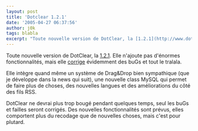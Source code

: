 ```yaml
---
layout: post
title: 'Dotclear 1.2.1'
date: '2005-04-27 06:37:56'
author: j0k
tags: blabla
excerpt: "Toute nouvelle version de DotClear, la [1.2.1](http://www.dotclear.net/download.html).   Elle n'ajoute pas d'énormes fonctionnalités, mais elle [corrige](http://www.neokraft.net/blog/2005/04/27/616-dotclear-121) évidemment des buGs et tout le tralala.  \n  \nElle intègre quand même un système de Drag&amp;Drop bien sympathique (que je développe      …"
---
```


Toute nouvelle version de DotClear, la [1.2.1](http://www.dotclear.net/download.html).   Elle n'ajoute pas d'énormes fonctionnalités, mais elle [corrige](http://www.neokraft.net/blog/2005/04/27/616-dotclear-121) évidemment des buGs et tout le tralala.

Elle intègre quand même un système de Drag&amp;Drop bien sympathique (que je développe dans la news qui suit), une nouvelle class MySQL qui permet de faire plus de choses, des nouvelles langues et des améliorations du côté des fils RSS.

DotClear ne devrai plus trop bougé pendant quelques temps, seul les buGs et failles seront corrigés.   Des nouvelles fonctionnalités sont prévus, elles comportent plus du recodage que de nouvelles choses, mais c'est pour plutard.
